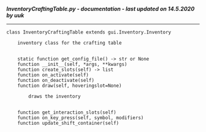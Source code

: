 ***InventoryCraftingTable.py - documentation - last updated on 14.5.2020 by uuk***
___

    class InventoryCraftingTable extends gui.Inventory.Inventory
        
        inventory class for the crafting table
        

        static function get_config_file() -> str or None
        function __init__(self, *args, **kwargs)
        function create_slots(self) -> list
        function on_activate(self)
        function on_deactivate(self)
        function draw(self, hoveringslot=None)
            
            draws the inventory
            

        function get_interaction_slots(self)
        function on_key_press(self, symbol, modifiers)
        function update_shift_container(self)